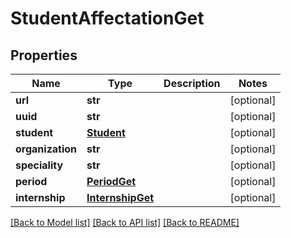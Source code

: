 # StudentAffectationGet

## Properties
Name | Type | Description | Notes
------------ | ------------- | ------------- | -------------
**url** | **str** |  | [optional] 
**uuid** | **str** |  | [optional] 
**student** | [**Student**](Student.md) |  | [optional] 
**organization** | **str** |  | [optional] 
**speciality** | **str** |  | [optional] 
**period** | [**PeriodGet**](PeriodGet.md) |  | [optional] 
**internship** | [**InternshipGet**](InternshipGet.md) |  | [optional] 

[[Back to Model list]](../README.md#documentation-for-models) [[Back to API list]](../README.md#documentation-for-api-endpoints) [[Back to README]](../README.md)


